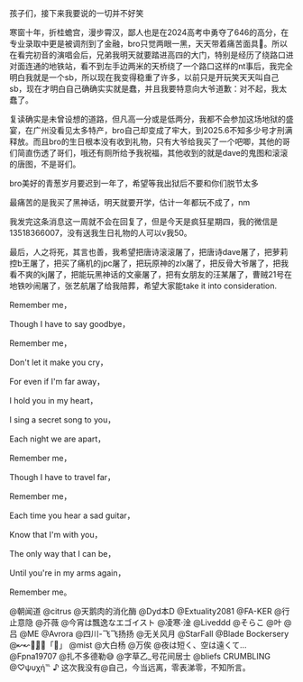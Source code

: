 孩子们，接下来我要说的一切并不好笑

 

寒窗十年，折桂蟾宫，漫步霄汉，鄙人也是在2024高考中勇夺了646的高分，在专业录取中更是被调剂到了金融，bro只觉两眼一黑，天天带着痛苦面具🤡。所以在看完初音的演唱会后，兄弟我明天就要踏进高四的大门，特别是经历了绕路口进对面连通的地铁站，看不到左手边两米的天桥绕了一个路口这样的nt事后，我完全明白我就是一个sb，所以现在我变得稳重了许多，以前只是开玩笑天天叫自己sb，现在才明白自己确确实实就是蠢，并且我要特意向大爷道歉：对不起，我太蠢了。

 

复读确实是未曾设想的道路，但凡高一分或是低两分，我都不会参加这场地狱的盛宴，在广州没看见太多特产，bro自己却变成了牢大，到2025.6不知多少号才刑满释放。而且bro的生日根本没有收到礼物，只有大爷给我买了一个吧唧，其他的哥们简直伤透了哥们，哦还有厕所给予我祝福，其他收到的就是dave的鬼图和滚滚的唐图，不是哥们。

 

bro美好的青葱岁月要迟到一年了，希望等我出狱后不要和你们脱节太多

 

最痛苦的是我买了黑神话，明天就要开学，估计一年都玩不成了，nm

 

我发完这条消息这一周就不会在回复了，但是今天是疯狂星期四，我的微信是13518366007，没有送我生日礼物的人可以v我50。

 

最后，人之将死，其言也善，我希望把唐诗滚滚屠了，把唐诗dave屠了，把萝莉控b王屠了，把买了痛机的jpc屠了，把玩原神的zlx屠了，把反骨大爷屠了，把我看不爽的kj屠了，把能玩黑神话的文豪屠了，把有女朋友的汪某屠了，曹贼21号在地铁吵闹屠了，张艺航屠了给我陪葬，希望大家能take it into consideration.

 

Remember me，

Though I have to say goodbye，

Remember me，

Don't let it make you cry，

For even if I'm far away，

I hold you in my heart，

I sing a secret song to you，

Each night we are apart，

Remember me，

Though I have to travel far，

Remember me，

Each time you hear a sad guitar，

Know that I'm with you，

The only way that I can be，

Until you're in my arms again，

Remember me。

 

@朝闻道 @citrus @天鹅肉的消化酶 @Dyd本D @Extuality2081 @FA-KER @行止意隐 @芥薇 @今宵は飄逸なエゴイスト @凌寒·淦 @Liveddd @そらこ @叶 @吕 @ME @Avrora @四川-飞飞扬扬 @无关风月 @StarFall @Blade Bockersery @↜↜皓̨↝↝「🐶」 @mist @大白杨 @万俟 @夜は短く、空は遠くて… @Fpna19707 @扎不多德勒😅 @字草乙_号花间居士 @bliefs CRUMBLING @♡ψυχή℡  ♪ 这次我没有@自己，今当远离，零表涕零，不知所言。